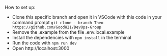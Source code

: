 
How to set up:

- Clone this specific branch and open it in VSCode with this code in your command prompt `git clone --branch Theo https://github.com/GoodH21/DevOps-Group`
- Remove the .example from the file .env.local.example
- Install the dependencies with `npm install` in the terminal
- Run the code with `npm run dev`
- Open http://localhost:3000

